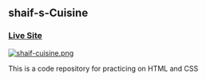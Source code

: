 ## shaif-s-Cuisine

### [Live Site](https://majidalilouch.github.io/shaif-s-Cuisine)

[![shaif-cuisine.png](https://i.postimg.cc/RZP2gvhC/shaif-cuisine.png)](https://postimg.cc/bZt6Jc14)

This is a code repository for practicing on HTML and CSS

